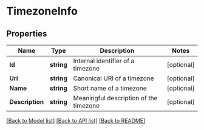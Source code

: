 # TimezoneInfo

## Properties

Name | Type | Description | Notes
------------ | ------------- | ------------- | -------------
**Id** | **string** | Internal identifier of a timezone | [optional] 
**Uri** | **string** | Canonical URI of a timezone | [optional] 
**Name** | **string** | Short name of a timezone | [optional] 
**Description** | **string** | Meaningful description of the timezone | [optional] 

[[Back to Model list]](../README.md#documentation-for-models) [[Back to API list]](../README.md#documentation-for-api-endpoints) [[Back to README]](../README.md)


